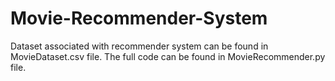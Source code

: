 # Movie-Recommender-System
Dataset associated with recommender system
can be found in MovieDataset.csv file.
The full code can be found in MovieRecommender.py file.
